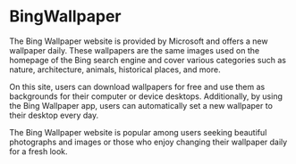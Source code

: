 # BingWallpaper
 
The Bing Wallpaper website is provided by Microsoft and offers a new wallpaper daily. These wallpapers are the same images used on the homepage of the Bing search engine and cover various categories such as nature, architecture, animals, historical places, and more.

On this site, users can download wallpapers for free and use them as backgrounds for their computer or device desktops. Additionally, by using the Bing Wallpaper app, users can automatically set a new wallpaper to their desktop every day.

The Bing Wallpaper website is popular among users seeking beautiful photographs and images or those who enjoy changing their wallpaper daily for a fresh look.
